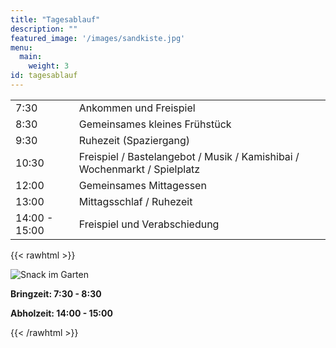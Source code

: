 ```yaml
---
title: "Tagesablauf"
description: ""
featured_image: '/images/sandkiste.jpg'
menu:
  main:
    weight: 3
id: tagesablauf
---
```



|                 |                                                                 |
| ----------------|-----------------------------------------------------------------|
| 7:30 	 	        | Ankommen und Freispiel                                          |
| 8:30		        | Gemeinsames kleines Frühstück                                   |
| 9:30            | Ruhezeit (Spaziergang)                                          |
| 10:30           | Freispiel / Bastelangebot / Musik / Kamishibai / Wochenmarkt / Spielplatz |
| 12:00		        | Gemeinsames Mittagessen                                         |
| 13:00		        | Mittagsschlaf / Ruhezeit                                        |
| 14:00 - 15:00  	| Freispiel und Verabschiedung                                    |


{{< rawhtml >}}
<div class="dt mw6 center pt0 pb5 pv2-m pv2-ns mt2">
  <div class="db dtc-ns v-mid-ns">
    <img src="/images/snack.jpg" alt="Snack im Garten" class="w-100 mw7 w5-ns br3" />
  </div>
  <div class="db dtc-ns v-mid ph2 pr0-ns pl3-ns">
    <p class="lh-copy">
    <p><strong>Bringzeit: 7:30 - 8:30</strong></p>
    <p><strong>Abholzeit: 14:00 - 15:00</strong>    </p>
    </p>
  </div>
</div>
{{< /rawhtml >}}
